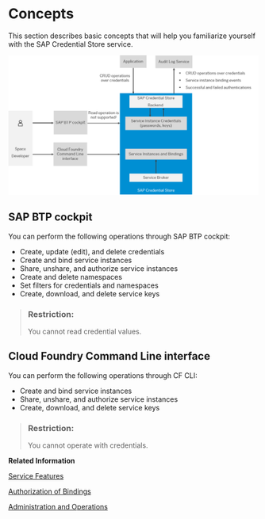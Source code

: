 <!-- loio716314af19ea4213aef9790b4331acb0 -->

# Concepts

This section describes basic concepts that will help you familiarize yourself with the SAP Credential Store service.

![](images/Image_Map_SAP_Credential_Store_Overview_767c544.png)



<a name="loio716314af19ea4213aef9790b4331acb0__section_y2h_zjh_cmb"/>

## SAP BTP cockpit
 
You can perform the following operations through SAP BTP cockpit:

-   Create, update \(edit\), and delete credentials
-   Create and bind service instances
-   Share, unshare, and authorize service instances
-   Create and delete namespaces
-   Set filters for credentials and namespaces
-   Create, download, and delete service keys

> ### Restriction:  
> You cannot read credential values.



<a name="loio716314af19ea4213aef9790b4331acb0__section_g3d_bkh_cmb"/>

## Cloud Foundry Command Line interface

You can perform the following operations through CF CLI:

-   Create and bind service instances
-   Share, unshare, and authorize service instances
-   Create, download, and delete service keys

> ### Restriction:  
> You cannot operate with credentials.

**Related Information**  


[Service Features](service-features-1d7da76.md "")

[Authorization of Bindings](authorization-of-bindings-43e1b4a.md "")

[Administration and Operations](../admin-and-ops/administration-and-operations-8e5c270.md "This section describes the operations that you, as an administrator, can perform with the SAP Credential Store service.")

